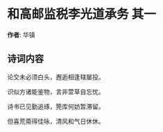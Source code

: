 # 和高邮监税李光道承务  其一

**作者**: 华镇

## 诗词内容

论交未必须白头，邂逅相逢辖屡投。

识似方诸能鉴物，言非萱草自忘忧。

诗书已见勤追琢，筦库何妨暂滞留。

但喜荒斋得佳咏，清风和气日休休。

